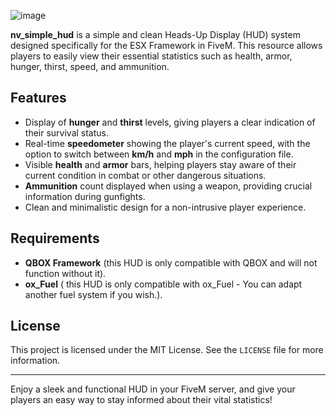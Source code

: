 ![image](https://prnt.sc/MGEFoRh8CyJS)


**nv_simple_hud** is a simple and clean Heads-Up Display (HUD) system designed specifically for the ESX Framework in FiveM. This resource allows players to easily view their essential statistics such as health, armor, hunger, thirst, speed, and ammunition. 

## Features

- Display of **hunger** and **thirst** levels, giving players a clear indication of their survival status.
- Real-time **speedometer** showing the player's current speed, with the option to switch between **km/h** and **mph** in the configuration file.
- Visible **health** and **armor** bars, helping players stay aware of their current condition in combat or other dangerous situations.
- **Ammunition** count displayed when using a weapon, providing crucial information during gunfights.
- Clean and minimalistic design for a non-intrusive player experience.

## Requirements

- **QBOX Framework** (this HUD is only compatible with QBOX and will not function without it).
- **ox_Fuel** ( this HUD is only compatible with ox_Fuel - You can adapt another fuel system if you wish.).

## License

This project is licensed under the MIT License. See the `LICENSE` file for more information.

---

Enjoy a sleek and functional HUD in your FiveM server, and give your players an easy way to stay informed about their vital statistics!

